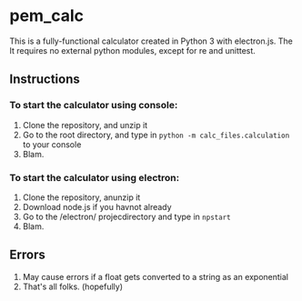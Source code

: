 # pem_calc
This is a fully-functional calculator created in Python 3 with electron.js. The  It requires no external python modules, except for re and unittest.

## Instructions
### To start the calculator using console:
1. Clone the repository, and unzip it
2. Go to the root directory, and type in `python -m calc_files.calculation` to your console
3. Blam.

### To start the calculator using electron:
1. Clone the repository, anunzip it
2. Download node.js if you havnot already
3. Go to the /electron/ projecdirectory and type in ```npstart```
4. Blam.

## Errors
1. May cause errors if a float gets converted to a string as an exponential
2. That's all folks. (hopefully)